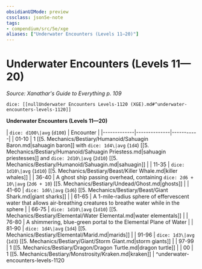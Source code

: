 ```yaml
---
obsidianUIMode: preview
cssclass: json5e-note
tags:
- compendium/src/5e/xge
aliases: ["Underwater Encounters (Levels 11—20)"]
---
```

# Underwater Encounters (Levels 11—20)
*Source: Xanathar's Guide to Everything p. 109* 

`dice: [[nullUnderwater Encounters Levels-1120 (XGE).md#^underwater-encounters-levels-1120]]`

**Underwater Encounters (Levels 11—20)**

| `dice: d100\|avg` (`d100`) | Encounter |
|-------------|--------------|-----------|
| 01-10 | 1 [[5. Mechanics/Bestiary/Humanoid/Sahuagin Baron.md\|sahuagin baron]] with `dice: 1d4\|avg` (`1d4`) [[5. Mechanics/Bestiary/Humanoid/Sahuagin Priestess.md\|sahuagin priestesses]] and `dice: 2d10\|avg` (`2d10`) [[5. Mechanics/Bestiary/Humanoid/Sahuagin.md\|sahuagin]] |
| 11-35 | `dice: 1d10\|avg` (`1d10`) [[5. Mechanics/Bestiary/Beast/Killer Whale.md\|killer whales]] |
| 36-40 | A ghost ship passing overhead, containing `dice: 2d6 + 10\|avg` (`2d6 + 10`) [[5. Mechanics/Bestiary/Undead/Ghost.md\|ghosts]] |
| 41-60 | `dice: 1d6\|avg` (`1d6`) [[5. Mechanics/Bestiary/Beast/Giant Shark.md\|giant sharks]] |
| 61-65 | A 1-mile-radius sphere of effervescent water that allows air-breathing creatures to breathe water while in the sphere |
| 66-75 | `dice: 1d10\|avg` (`1d10`) [[5. Mechanics/Bestiary/Elemental/Water Elemental.md\|water elementals]] |
| 76-80 | A shimmering, blue-green portal to the Elemental Plane of Water |
| 81-90 | `dice: 1d4\|avg` (`1d4`) [[5. Mechanics/Bestiary/Elemental/Marid.md\|marids]] |
| 91-96 | `dice: 1d3\|avg` (`1d3`) [[5. Mechanics/Bestiary/Giant/Storm Giant.md\|storm giants]] |
| 97-99 | 1 [[5. Mechanics/Bestiary/Dragon/Dragon Turtle.md\|dragon turtle]] |
| 00 | 1 [[5. Mechanics/Bestiary/Monstrosity/Kraken.md\|kraken]] |
^underwater-encounters-levels-1120